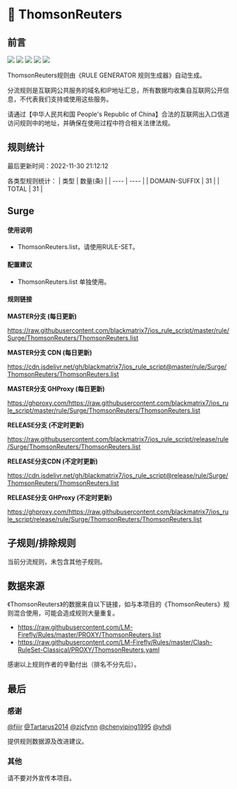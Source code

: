 # 🧸 ThomsonReuters

## 前言

![](https://shields.io/badge/-移除重复规则-ff69b4) ![](https://shields.io/badge/-DOMAIN与DOMAIN--SUFFIX合并-green) ![](https://shields.io/badge/-DOMAIN--SUFFIX间合并-critical) ![](https://shields.io/badge/-DOMAIN--SUFFIX与DOMAIN--KEYWORD合并-blue) ![](https://shields.io/badge/-IP--CIDR(6)合并-blueviolet) 

ThomsonReuters规则由《RULE GENERATOR 规则生成器》自动生成。

分流规则是互联网公共服务的域名和IP地址汇总，所有数据均收集自互联网公开信息，不代表我们支持或使用这些服务。

请通过【中华人民共和国 People's Republic of China】合法的互联网出入口信道访问规则中的地址，并确保在使用过程中符合相关法律法规。

## 规则统计

最后更新时间：2022-11-30 21:12:12

各类型规则统计：
| 类型 | 数量(条)  | 
| ---- | ----  |
| DOMAIN-SUFFIX | 31  | 
| TOTAL | 31  | 


## Surge 

#### 使用说明
- ThomsonReuters.list，请使用RULE-SET。

#### 配置建议
- ThomsonReuters.list 单独使用。

#### 规则链接
**MASTER分支 (每日更新)**

https://raw.githubusercontent.com/blackmatrix7/ios_rule_script/master/rule/Surge/ThomsonReuters/ThomsonReuters.list

**MASTER分支 CDN (每日更新)**

https://cdn.jsdelivr.net/gh/blackmatrix7/ios_rule_script@master/rule/Surge/ThomsonReuters/ThomsonReuters.list

**MASTER分支 GHProxy (每日更新)**

https://ghproxy.com/https://raw.githubusercontent.com/blackmatrix7/ios_rule_script/master/rule/Surge/ThomsonReuters/ThomsonReuters.list

**RELEASE分支 (不定时更新)**

https://raw.githubusercontent.com/blackmatrix7/ios_rule_script/release/rule/Surge/ThomsonReuters/ThomsonReuters.list

**RELEASE分支CDN (不定时更新)**

https://cdn.jsdelivr.net/gh/blackmatrix7/ios_rule_script@release/rule/Surge/ThomsonReuters/ThomsonReuters.list

**RELEASE分支 GHProxy (不定时更新)**

https://ghproxy.com/https://raw.githubusercontent.com/blackmatrix7/ios_rule_script/release/rule/Surge/ThomsonReuters/ThomsonReuters.list

## 子规则/排除规则


当前分流规则，未包含其他子规则。

## 数据来源

《ThomsonReuters》的数据来自以下链接，如与本项目的《ThomsonReuters》规则混合使用，可能会造成规则大量重复。

- https://raw.githubusercontent.com/LM-Firefly/Rules/master/PROXY/ThomsonReuters.list
- https://raw.githubusercontent.com/LM-Firefly/Rules/master/Clash-RuleSet-Classical/PROXY/ThomsonReuters.yaml


感谢以上规则作者的辛勤付出（排名不分先后）。

## 最后

### 感谢

[@fiiir](https://github.com/fiiir) [@Tartarus2014](https://github.com/Tartarus2014) [@zjcfynn](https://github.com/zjcfynn) [@chenyiping1995](https://github.com/chenyiping1995) [@vhdj](https://github.com/vhdj)

提供规则数据源及改进建议。

### 其他

请不要对外宣传本项目。